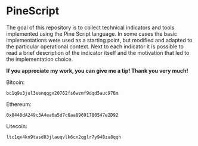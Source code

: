 # PineScript

The goal of this repository is to collect technical indicators and tools implemented using the Pine Script language.
In some cases the basic implementations were used as a starting point, but modified and adapted to the particular operational context.
Next to each indicator it is possible to read a brief description of the indicator itself and the motivation that led to the implementation choice.

**If you appreciate my work, you can give me a tip! Thank you very much!**

Bitcoin:
```
bc1q9u3jul3eenqqgx20762fs6wzmf9dqd5auc976m
```
Ethereum:
```
0x8440dA249c3A4ea6a5d7c6aa89691780547e2D92
```
Litecoin:
```
ltc1qx4kn9tasd83jlauqvlk6cn2qglr7y948zu8qqh
```


